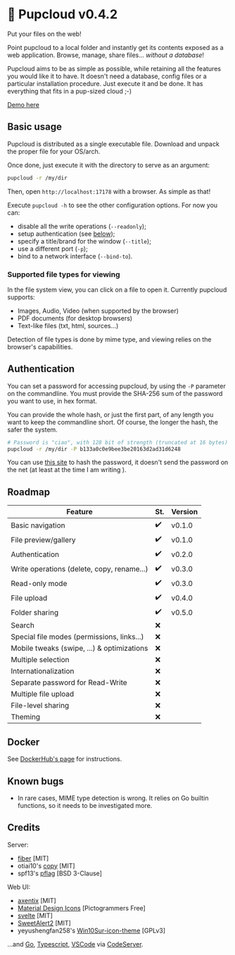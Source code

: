 # 🐶 Pupcloud v0.4.2

Put your files on the web!

Point pupcloud to a local folder and instantly get its contents exposed as a web application. Browse, manage, share
files... _without a database_!

Pupcloud aims to be as simple as possible, while retaining all the features you would like it to have. It doesn't need a
database, config files or a particular installation procedure. Just execute it and be done. It has everything that fits
in a pup-sized cloud ;-)

[Demo here](https://pupcloud-8a4ymrr0t-me-germanorizzo.vercel.app/)

## Basic usage

Pupcloud is distributed as a single executable file. Download and unpack the proper file for your OS/arch.

Once done, just execute it with the directory to serve as an argument:

```bash
pupcloud -r /my/dir
```

Then, open `http://localhost:17178` with a browser. As simple as that!

Execute `pupcloud -h` to see the other configuration options. For now you can:

- disable all the write operations (`--readonly`);
- setup authentication (see [below](#auth));
- specify a title/brand for the window (`--title`);
- use a different port (`-p`);
- bind to a network interface (`--bind-to`).

### Supported file types for viewing

In the file system view, you can click on a file to open it. Currently pupcloud supports:

- Images, Audio, Video (when supported by the browser)
- PDF documents (for desktop browsers)
- Text-like files (txt, html, sources...)

Detection of file types is done by mime type, and viewing relies on the browser's capabilities.

## <a name="auth"></a>Authentication

You can set a password for accessing pupcloud, by using the `-P` parameter on the commandline. You must provide the
SHA-256 sum of the password you want to use, in hex format.

You can provide the whole hash, or just the first part, of any length you want to keep the commandline short. Of course,
the longer the hash, the safer the system.

```bash
# Password is "ciao", with 128 bit of strength (truncated at 16 bytes)
pupcloud -r /my/dir -P b133a0c0e9bee3be20163d2ad31d6248
```

You can use [this site](https://emn178.github.io/online-tools/sha256.html) to hash the password, it doesn't send the
password on the net (at least at the time I am writing ).

## Roadmap

| Feature                                    | St. | Version |
|--------------------------------------------|-----|---------|
| Basic navigation                           | ✔️  | v0.1.0  |
| File preview/gallery                       | ✔️  | v0.1.0  |
| Authentication                             | ✔️  | v0.2.0  |
| Write operations (delete, copy, rename...) | ✔️  | v0.3.0  |
| Read-only mode                             | ✔️  | v0.3.0  |
| File upload                                | ✔️  | v0.4.0  |
| Folder sharing                             | ✔️  | v0.5.0  |
| Search                                     | ❌   |         |
| Special file modes (permissions, links...) | ❌   |         |
| Mobile tweaks (swipe, ...) & optimizations | ❌   |         |
| Multiple selection                         | ❌   |         |
| Internationalization                       | ❌   |         |
| Separate password for Read-Write           | ❌   |         |
| Multiple file upload                       | ❌   |         |
| File-level sharing                         | ❌   |         |
| Theming                                    | ❌   |         |

## Docker

See [DockerHub's page](https://hub.docker.com/r/germanorizzo/pupcloud) for instructions.

## Known bugs

- In rare cases, MIME type detection is wrong. It relies on Go builtin functions, so it needs to be investigated more.

## Credits

Server:

- [fiber](https://gofiber.io/) [MIT]
- otiai10's [copy](https://github.com/otiai10/copy) [MIT]
- spf13's [pflag](https://github.com/spf13/pflag) [BSD 3-Clause]

Web UI:

- [axentix](https://useaxentix.com/) [MIT]
- [Material Design Icons](https://materialdesignicons.com/) [Pictogrammers Free]
- [svelte](https://svelte.dev/) [MIT]
- [SweetAlert2](https://github.com/sweetalert2/sweetalert2) [MIT]
- yeyushengfan258's
  [Win10Sur-icon-theme](https://github.com/yeyushengfan258/Win10Sur-icon-theme)
  [GPLv3]

...and [Go](https://go.dev), [Typescript](https://www.typescriptlang.org),
[VSCode](https://code.visualstudio.com) via
[CodeServer](https://github.com/coder/code-server).

